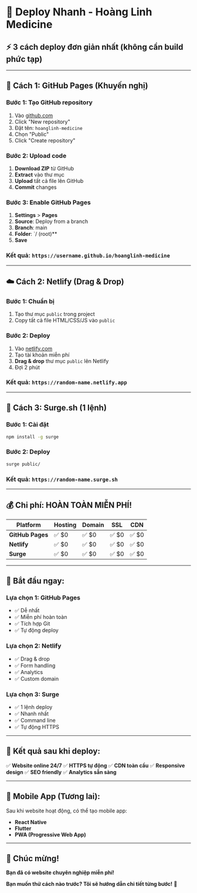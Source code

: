 # 🚀 Deploy Nhanh - Hoàng Linh Medicine

## ⚡ 3 cách deploy đơn giản nhất (không cần build phức tạp)

---

## 🌟 **Cách 1: GitHub Pages (Khuyến nghị)**

### Bước 1: Tạo GitHub repository
1. Vào [github.com](https://github.com)
2. Click "New repository"
3. Đặt tên: `hoanglinh-medicine`
4. Chọn "Public"
5. Click "Create repository"

### Bước 2: Upload code
1. **Download ZIP** từ GitHub
2. **Extract** vào thư mục
3. **Upload** tất cả file lên GitHub
4. **Commit** changes

### Bước 3: Enable GitHub Pages
1. **Settings** > **Pages**
2. **Source**: Deploy from a branch
3. **Branch**: main
4. **Folder**: `/ (root)**
5. **Save**

### Kết quả: `https://username.github.io/hoanglinh-medicine`

---

## ☁️ **Cách 2: Netlify (Drag & Drop)**

### Bước 1: Chuẩn bị
1. Tạo thư mục `public` trong project
2. Copy tất cả file HTML/CSS/JS vào `public`

### Bước 2: Deploy
1. Vào [netlify.com](https://netlify.com)
2. Tạo tài khoản miễn phí
3. **Drag & drop** thư mục `public` lên Netlify
4. Đợi 2 phút

### Kết quả: `https://random-name.netlify.app`

---

## 🎯 **Cách 3: Surge.sh (1 lệnh)**

### Bước 1: Cài đặt
```bash
npm install -g surge
```

### Bước 2: Deploy
```bash
surge public/
```

### Kết quả: `https://random-name.surge.sh`

---

## 💰 **Chi phí: HOÀN TOÀN MIỄN PHÍ!**

| Platform | Hosting | Domain | SSL | CDN |
|----------|---------|---------|-----|-----|
| **GitHub Pages** | ✅ $0 | ✅ $0 | ✅ $0 | ✅ $0 |
| **Netlify** | ✅ $0 | ✅ $0 | ✅ $0 | ✅ $0 |
| **Surge** | ✅ $0 | ✅ $0 | ✅ $0 | ✅ $0 |

---

## 🚀 **Bắt đầu ngay:**

### **Lựa chọn 1: GitHub Pages**
- ✅ Dễ nhất
- ✅ Miễn phí hoàn toàn
- ✅ Tích hợp Git
- ✅ Tự động deploy

### **Lựa chọn 2: Netlify**
- ✅ Drag & drop
- ✅ Form handling
- ✅ Analytics
- ✅ Custom domain

### **Lựa chọn 3: Surge**
- ✅ 1 lệnh deploy
- ✅ Nhanh nhất
- ✅ Command line
- ✅ Tự động HTTPS

---

## 🎉 **Kết quả sau khi deploy:**

✅ **Website online 24/7**
✅ **HTTPS tự động**
✅ **CDN toàn cầu**
✅ **Responsive design**
✅ **SEO friendly**
✅ **Analytics sẵn sàng**

---

## 📱 **Mobile App (Tương lai):**

Sau khi website hoạt động, có thể tạo mobile app:
- **React Native**
- **Flutter**
- **PWA (Progressive Web App)**

---

## 🎊 **Chúc mừng!**

**Bạn đã có website chuyên nghiệp miễn phí!**

**Bạn muốn thử cách nào trước? Tôi sẽ hướng dẫn chi tiết từng bước!** 🚀 